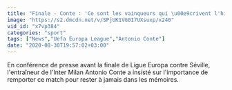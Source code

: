 ```yaml
---
title: "Finale - Conte : 'Ce sont les vainqueurs qui \u00e9crivent l'histoire'"
image: "https://s2.dmcdn.net/v/SPjUK1VG0I7UXsuxp/x240"
vid_id: "x7vp384"
categories: "sport"
tags: ["News","Uefa Europa League","Antonio Conte"]
date: "2020-08-30T19:57:02+03:00"
---
```

En conférence de presse avant la finale de Ligue Europa contre Séville, l'entraîneur de l'Inter Milan Antonio Conte a insisté sur l'importance de remporter ce match pour rester à jamais dans les mémoires.
